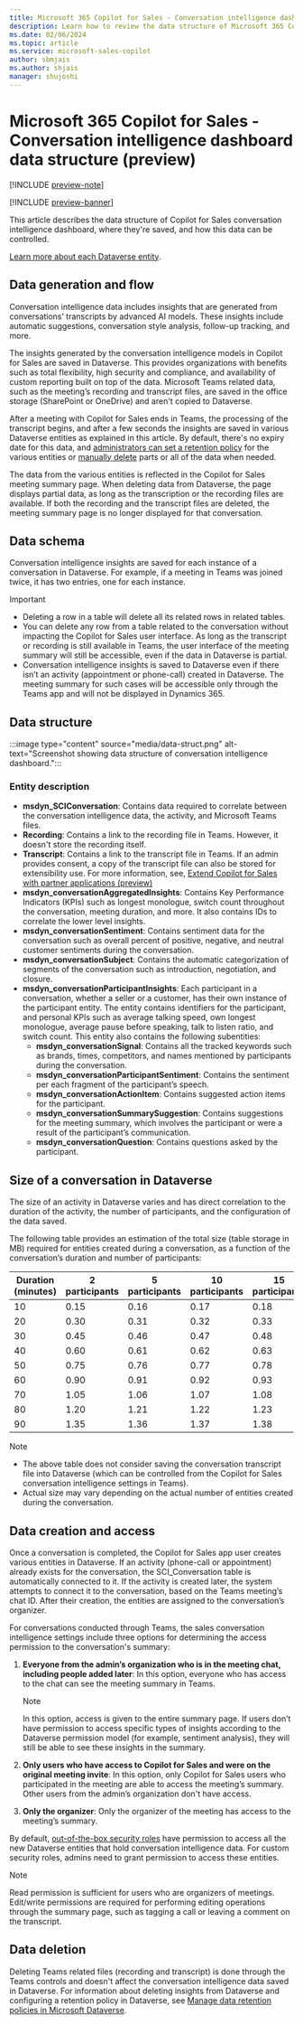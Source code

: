 ```yaml
---
title: Microsoft 365 Copilot for Sales - Conversation intelligence dashboard data structure
description: Learn how to review the data structure of Microsoft 365 Copilot for Sales - conversation intelligence dashboard.
ms.date: 02/06/2024
ms.topic: article
ms.service: microsoft-sales-copilot
author: sbmjais
ms.author: shjais
manager: shujoshi
---
```


# Microsoft 365 Copilot for Sales - Conversation intelligence dashboard data structure (preview)

[!INCLUDE [preview-note](~/../shared-content/shared/preview-includes/preview-note-d365.md)]

[!INCLUDE [preview-banner](~/../shared-content/shared/preview-includes/preview-banner.md)]

This article describes the data structure of Copilot for Sales conversation intelligence dashboard, where they're saved, and how this data can be controlled.

[Learn more about each Dataverse entity](#entity-description).

## Data generation and flow

Conversation intelligence data includes insights that are generated from conversations’ transcripts by advanced AI models. These insights include automatic suggestions, conversation style analysis, follow-up tracking, and more.

The insights generated by the conversation intelligence models in Copilot for Sales are saved in Dataverse. This provides organizations with benefits such as total flexibility, high security and compliance, and availability of custom reporting built on top of the data. Microsoft Teams related data, such as the meeting’s recording and transcript files, are saved in the office storage (SharePoint or OneDrive) and aren't copied to Dataverse.

After a meeting with Copilot for Sales ends in Teams, the processing of the transcript begins, and after a few seconds the insights are saved in various Dataverse entities as explained in this article. By default, there's no expiry date for this data, and [administrators can set a retention policy](/power-apps/maker/data-platform/data-retention-manage) for the various entities or [manually delete](/power-platform/admin/delete-bulk-records) parts or all of the data when needed.

The data from the various entities is reflected in the Copilot for Sales meeting summary page. When deleting data from Dataverse, the page displays partial data, as long as the transcription or the recording files are available. If both the recording and the transcript files are deleted, the meeting summary page is no longer displayed for that conversation.

## Data schema

Conversation intelligence insights are saved for each instance of a conversation in Dataverse. For example, if a meeting in Teams was joined twice, it has two entries, one for each instance.

> [!IMPORTANT]
>
> - Deleting a row in a table will delete all its related rows in related tables.  
> - You can delete any row from a table related to the conversation without impacting the Copilot for Sales user interface. As long as the transcript or recording is still available in Teams, the user interface of the meeting summary will still be accessible, even if the data in Dataverse is partial.
> - Conversation intelligence insights is saved to Dataverse even if there isn’t an activity (appointment or phone-call) created in Dataverse. The meeting summary for such cases will be accessible only through the Teams app and will not be displayed in Dynamics 365.

## Data structure

:::image type="content" source="media/data-struct.png" alt-text="Screenshot showing data structure of conversation intelligence dashboard.":::

### Entity description

- **msdyn_SCIConversation**: Contains data required to correlate between the conversation intelligence data, the activity, and Microsoft Teams files.
- **Recording**: Contains a link to the recording file in Teams. However, it doesn't store the recording itself.
- **Transcript**: Contains a link to the transcript file in Teams. If an admin provides consent, a copy of the transcript file can also be stored for extensibility use. For more information, see, [Extend Copilot for Sales with partner applications (preview)](extend-copilot-for-sales.md)
- **msdyn_conversationAggregatedInsights**: Contains Key Performance Indicators (KPIs) such as longest monologue, switch count throughout the conversation, meeting duration, and more. It also contains IDs to correlate the lower level insights.
- **msdyn_conversationSentiment**: Contains sentiment data for the conversation such as overall percent of positive, negative, and neutral customer sentiments during the conversation.
- **msdyn_conversationSubject**: Contains the automatic categorization of segments of the conversation such as introduction, negotiation, and closure.
- **msdyn_conversationParticipantInsights**: Each participant in a conversation, whether a seller or a customer, has their own instance of the participant entity. The entity contains identifiers for the participant, and personal KPIs such as average talking speed, own longest monologue, average pause before speaking, talk to listen ratio, and switch count. This entity also contains the following subentities:
  - **msdyn_conversationSignal**: Contains all the tracked keywords such as brands, times, competitors, and names mentioned by participants during the conversation.
  - **msdyn_conversationParticipantSentiment**: Contains the sentiment per each fragment of the participant’s speech.
  - **msdyn_conversationActionItem**: Contains suggested action items for the participant.
  - **msdyn_conversationSummarySuggestion**: Contains suggestions for the meeting summary, which involves the participant or were a result of the participant’s communication.
  - **msdyn_conversationQuestion**: Contains questions asked by the participant.

## Size of a conversation in Dataverse

The size of an activity in Dataverse varies and has direct correlation to the duration of the activity, the number of participants, and the configuration of the data saved.

The following table provides an estimation of the total size (table storage in MB) required for entities created during a conversation, as a function of the conversation’s duration and number of participants:

| Duration (minutes) | 2 participants | 5 participants| 10 participants | 15 participants | 20 participants |
|---|---|---|---|---|---|
| 10 | 0.15 | 0.16 | 0.17 | 0.18 | 0.20 |
| 20 | 0.30 | 0.31 | 0.32 | 0.33 | 0.35 |
| 30 | 0.45 | 0.46 | 0.47 | 0.48 | 0.49 |
| 40 | 0.60 | 0.61 | 0.62 | 0.63 | 0.64 |
| 50 | 0.75 | 0.76 | 0.77 | 0.78 | 0.79 |
| 60 | 0.90 | 0.91 | 0.92 | 0.93 | 0.94 |
| 70 | 1.05 | 1.06 | 1.07 | 1.08 | 1.09 |
| 80 | 1.20 | 1.21 | 1.22 | 1.23 | 1.24 |
| 90 | 1.35 | 1.36 | 1.37 | 1.38 | 1.39 |

> [!NOTE]
>
> - The above table does not consider saving the conversation transcript file into Dataverse (which can be controlled from the Copilot for Sales conversation intelligence settings in Teams).
> - Actual size may vary depending on the actual number of entities created during the conversation.

## Data creation and access

Once a conversation is completed, the Copilot for Sales app user creates various entities in Dataverse. If an activity (phone-call or appointment) already exists for the conversation, the SCI_Conversation table is automatically connected to it. If the activity is created later, the system attempts to connect it to the conversation, based on the Teams meeting’s chat ID. After their creation, the entities are assigned to the conversation’s organizer.

For conversations conducted through Teams, the sales conversation intelligence settings include three options for determining the access permission to the conversation's summary:

1. **Everyone from the admin’s organization who is in the meeting chat, including people added later**: In this option, everyone who has access to the chat can see the meeting summary in Teams.

    > [!NOTE]
    > In this option, access is given to the entire summary page. If users don’t have permission to access specific types of insights according to the Dataverse permission model (for example, sentiment analysis), they will still be able to see these insights in the summary.

2. **Only users who have access to Copilot for Sales and were on the original meeting invite**: In this option, only Copilot for Sales users who participated in the meeting are able to access the meeting’s summary. Other users from the admin’s organization don't have access.

3. **Only the organizer**: Only the organizer of the meeting has access to the meeting’s summary.

By default, [out-of-the-box security roles](introduction.md#role-requirements) have permission to access all the new Dataverse entities that hold conversation intelligence data. For custom security roles, admins need to grant permission to access these entities.

> [!NOTE]
> Read permission is sufficient for users who are organizers of meetings. Edit/write permissions are required for performing editing operations through the summary page, such as tagging a call or leaving a comment on the transcript.

## Data deletion

Deleting Teams related files (recording and transcript) is done through the Teams controls and doesn't affect the conversation intelligence data saved in Dataverse. For information about deleting insights from Dataverse and configuring a retention policy in Dataverse, see [Manage data retention policies in Microsoft Dataverse](/power-apps/maker/data-platform/data-retention-manage).
